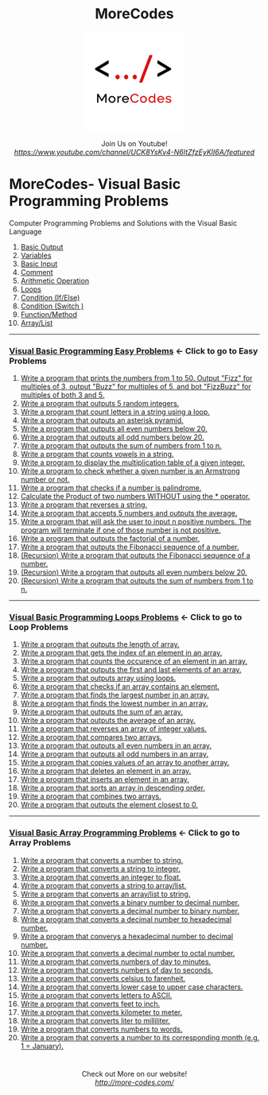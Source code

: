 <h1 align="center">MoreCodes</h1>
<p align="center"> 
  <img src="/morecodescir.png"/>
</p>

<p align="center">
Join Us on Youtube! <br/>
<i><u>https://www.youtube.com/channel/UCK8YsKv4-N6ItZfzEyKlI6A/featured</u></i>
</p>

#

# MoreCodes- Visual Basic Programming Problems
Computer Programming Problems and Solutions with the Visual Basic Language

1. <a href="https://github.com/ArjunAranetaCodes/MoreCodes-VBNet/blob/master/Basics1.vb" target="_blank">Basic Output</a>
2. <a href="https://github.com/ArjunAranetaCodes/MoreCodes-VBNet/blob/master/Basics2.vb" target="_blank">Variables</a>
3. <a href="https://github.com/ArjunAranetaCodes/MoreCodes-VBNet/blob/master/Basics3.vb" target="_blank">Basic Input</a>
4. <a href="https://github.com/ArjunAranetaCodes/MoreCodes-VBNet/blob/master/Basics4.vb" target="_blank">Comment</a>
5. <a href="https://github.com/ArjunAranetaCodes/MoreCodes-VBNet/blob/master/Basics5.vb" target="_blank">Arithmetic Operation</a>
6. <a href="https://github.com/ArjunAranetaCodes/MoreCodes-VBNet/blob/master/Basics6.vb" target="_blank">Loops</a>
7. <a href="https://github.com/ArjunAranetaCodes/MoreCodes-VBNet/blob/master/Basics7.vb" target="_blank">Condition (If/Else)</a>
8. <a href="https://github.com/ArjunAranetaCodes/MoreCodes-VBNet/blob/master/Basics8.vb" target="_blank">Condition (Switch )</a>
9. <a href="https://github.com/ArjunAranetaCodes/MoreCodes-VBNet/blob/master/Basics9.vb" target="_blank">Function/Method</a>
10. <a href="https://github.com/ArjunAranetaCodes/MoreCodes-VBNet/blob/master/Basics10.vb" target="_blank">Array/List</a>


- - - -
### [Visual Basic Programming Easy Problems](Problems/) <- Click to go to Easy Problems

1. <a href="https://github.com/ArjunAranetaCodes/MoreCodes-VBNet/blob/master/Easy%20Problems/problem1.vb" target="_blank">Write a program that prints the numbers from 1 to 50. Output "Fizz" for multiples of 3, output "Buzz" for multiples of 5, and bot "FizzBuzz" for multiples of both 3 and 5.</a>
2. <a href="https://github.com/ArjunAranetaCodes/MoreCodes-VBNet/blob/master/Easy%20Problems/problem2.vb" target="_blank">Write a program that outputs 5 random integers.</a>
3. <a href="https://github.com/ArjunAranetaCodes/MoreCodes-VBNet/blob/master/Easy%20Problems/problem3.vb" target="_blank">Write a program that count letters in a string using a loop.</a>
4. <a href="https://github.com/ArjunAranetaCodes/MoreCodes-VBNet/blob/master/Easy%20Problems/problem4.vb" target="_blank">Write a program that outputs an asterisk pyramid.</a>
5. <a href="https://github.com/ArjunAranetaCodes/MoreCodes-VBNet/blob/master/Easy%20Problems/problem5.vb" target="_blank">Write a program that outputs all even numbers below 20.</a>
6. <a href="https://github.com/ArjunAranetaCodes/MoreCodes-VBNet/blob/master/Easy%20Problems/problem6.vb" target="_blank">Write a program that outputs all odd numbers below 20.</a>
7. <a href="https://github.com/ArjunAranetaCodes/MoreCodes-VBNet/blob/master/Easy%20Problems/problem7.vb" target="_blank">Write a program that outputs the sum of numbers from 1 to n.</a>
8. <a href="https://github.com/ArjunAranetaCodes/MoreCodes-VBNet/blob/master/Easy%20Problems/problem8.vb" target="_blank">Write a program that counts vowels in a string.</a>
9. <a href="https://github.com/ArjunAranetaCodes/MoreCodes-VBNet/blob/master/Easy%20Problems/problem9.vb" target="_blank">Write a program to display the multiplication table of a given integer.</a>
10. <a href="https://github.com/ArjunAranetaCodes/MoreCodes-VBNet/blob/master/Easy%20Problems/problem10.vb" target="_blank">Write a program to check whether a given number is an Armstrong number or not.</a>
11. <a href="https://github.com/ArjunAranetaCodes/MoreCodes-VBNet/blob/master/Easy%20Problems/problem11.vb" target="_blank">Write a program that checks if a number is palindrome.</a>
12. <a href="https://github.com/ArjunAranetaCodes/MoreCodes-VBNet/blob/master/Easy%20Problems/problem12.vb" target="_blank">Calculate the Product of two numbers WITHOUT using the * operator.</a>
13. <a href="https://github.com/ArjunAranetaCodes/MoreCodes-VBNet/blob/master/Easy%20Problems/problem13.vb" target="_blank">Write a program that reverses a string.</a>
14. <a href="https://github.com/ArjunAranetaCodes/MoreCodes-VBNet/blob/master/Easy%20Problems/problem14.vb" target="_blank">Write a program that accepts 5 numbers and outputs the average.</a>
15. <a href="https://github.com/ArjunAranetaCodes/MoreCodes-VBNet/blob/master/Easy%20Problems/problem15.vb" target="_blank">Write a program that will ask the user to input n positive numbers. The program will terminate if one of those number is not positive.</a>
16. <a href="https://github.com/ArjunAranetaCodes/MoreCodes-VBNet/blob/master/Easy%20Problems/problem16.vb" target="_blank">Write a program that outputs the factorial of a number.</a>
17. <a href="https://github.com/ArjunAranetaCodes/MoreCodes-VBNet/blob/master/Easy%20Problems/problem17.vb" target="_blank">Write a program that outputs the Fibonacci sequence of a number.</a>
18. <a href="https://github.com/ArjunAranetaCodes/MoreCodes-VBNet/blob/master/Easy%20Problems/problem18.vb" target="_blank">(Recursion) Write a program that outputs the Fibonacci sequence of a number.</a>
19. <a href="https://github.com/ArjunAranetaCodes/MoreCodes-VBNet/blob/master/Easy%20Problems/problem19.vb" target="_blank">(Recursion) Write a program that outputs all even numbers below 20.</a>
20. <a href="https://github.com/ArjunAranetaCodes/MoreCodes-VBNet/blob/master/Easy%20Problems/problem20.vb" target="_blank">(Recursion) Write a program that outputs the sum of numbers from 1 to n.</a>

- - - -
### [Visual Basic Programming Loops Problems](Loops/) <- Click to go to Loop Problems

1. <a href="https://github.com/ArjunAranetaCodes/MoreCodes-VBNet/blob/master/Arrays/problem1.vb" target="_blank">Write a program that outputs the length of array.</a>
2. <a href="https://github.com/ArjunAranetaCodes/MoreCodes-VBNet/blob/master/Arrays/problem2.vb" target="_blank">Write a program that gets the index of an element in an array.</a>
3. <a href="https://github.com/ArjunAranetaCodes/MoreCodes-VBNet/blob/master/Arrays/problem3.vb" target="_blank">Write a program that counts the occurence of an element in an array.</a>
4. <a href="https://github.com/ArjunAranetaCodes/MoreCodes-VBNet/blob/master/Arrays/problem4.vb" target="_blank">Write a program that outputs the first and last elements of an array.</a>
5. <a href="https://github.com/ArjunAranetaCodes/MoreCodes-VBNet/blob/master/Arrays/problem5.vb" target="_blank">Write a program that outputs array using loops.</a>
6. <a href="https://github.com/ArjunAranetaCodes/MoreCodes-VBNet/blob/master/Arrays/problem6.vb" target="_blank">Write a program that checks if an array contains an element.</a>
7. <a href="https://github.com/ArjunAranetaCodes/MoreCodes-VBNet/blob/master/Arrays/problem7.vb" target="_blank">Write a program that finds the largest number in an array.</a>
8. <a href="https://github.com/ArjunAranetaCodes/MoreCodes-VBNet/blob/master/Arrays/problem8.vb" target="_blank">Write a program that finds the lowest number in an array.</a>
9. <a href="https://github.com/ArjunAranetaCodes/MoreCodes-VBNet/blob/master/Arrays/problem9.vb" target="_blank">Write a program that outputs the sum of an array.</a>
10. <a href="https://github.com/ArjunAranetaCodes/MoreCodes-VBNet/blob/master/Arrays/problem10.vb" target="_blank">Write a program that outputs the average of an array.</a>
11. <a href="https://github.com/ArjunAranetaCodes/MoreCodes-VBNet/blob/master/Arrays/problem11.vb" target="_blank">Write a program that reverses an array of integer values.</a>
12. <a href="https://github.com/ArjunAranetaCodes/MoreCodes-VBNet/blob/master/Arrays/problem12.vb" target="_blank">Write a program that compares two arrays.</a>
13. <a href="https://github.com/ArjunAranetaCodes/MoreCodes-VBNet/blob/master/Arrays/problem13.vb" target="_blank">Write a program that outputs all even numbers in an array.</a>
14. <a href="https://github.com/ArjunAranetaCodes/MoreCodes-VBNet/blob/master/Arrays/problem14.vb" target="_blank">Write a program that outputs all odd numbers in an array.</a>
15. <a href="https://github.com/ArjunAranetaCodes/MoreCodes-VBNet/blob/master/Arrays/problem15.vb" target="_blank">Write a program that copies values of an array to another array.</a>
16. <a href="https://github.com/ArjunAranetaCodes/MoreCodes-VBNet/blob/master/Arrays/problem16.vb" target="_blank">Write a program that deletes an element in an array.</a>
17. <a href="https://github.com/ArjunAranetaCodes/MoreCodes-VBNet/blob/master/Arrays/problem17.vb" target="_blank">Write a program that inserts an element in an array.</a>
18. <a href="https://github.com/ArjunAranetaCodes/MoreCodes-VBNet/blob/master/Arrays/problem18.vb" target="_blank">Write a program that sorts an array in descending order.</a>
19. <a href="https://github.com/ArjunAranetaCodes/MoreCodes-VBNet/blob/master/Arrays/problem19.vb" target="_blank">Write a program that combines two arrays.</a>
20. <a href="https://github.com/ArjunAranetaCodes/MoreCodes-VBNet/blob/master/Arrays/problem20.vb" target="_blank">Write a program that outputs the element closest to 0.</a>

- - - -
### [Visual Basic Array Programming Problems](Arrays/) <- Click to go to Array Problems

1. <a href="https://github.com/ArjunAranetaCodes/MoreCodes-VBNet/blob/master/Conversions/problem1.vb" target="_blank">Write a program that converts a number to string.</a>
2. <a href="https://github.com/ArjunAranetaCodes/MoreCodes-VBNet/blob/master/Conversions/problem2.vb" target="_blank">Write a program that converts a string to integer.</a>
3. <a href="https://github.com/ArjunAranetaCodes/MoreCodes-VBNet/blob/master/Conversions/problem3.vb" target="_blank">Write a program that converts an integer to float.</a>
4. <a href="https://github.com/ArjunAranetaCodes/MoreCodes-VBNet/blob/master/Conversions/problem4.vb" target="_blank">Write a program that converts a string to array/list.</a>
5. <a href="https://github.com/ArjunAranetaCodes/MoreCodes-VBNet/blob/master/Conversions/problem5.vb" target="_blank">Write a program that converts an array/list to string.</a>
6. <a href="https://github.com/ArjunAranetaCodes/MoreCodes-VBNet/blob/master/Conversions/problem6.vb" target="_blank">Write a program that converts a binary number to decimal number.</a>
7. <a href="https://github.com/ArjunAranetaCodes/MoreCodes-VBNet/blob/master/Conversions/problem7.vb" target="_blank">Write a program that converts a decimal number to binary number.</a>
8. <a href="https://github.com/ArjunAranetaCodes/MoreCodes-VBNet/blob/master/Conversions/problem8.vb" target="_blank">Write a program that converts a decimal number to hexadecimal number.</a>
9. <a href="https://github.com/ArjunAranetaCodes/MoreCodes-VBNet/blob/master/Conversions/problem9.vb" target="_blank">Write a program that converys a hexadecimal number to decimal number.</a>
10. <a href="https://github.com/ArjunAranetaCodes/MoreCodes-VBNet/blob/master/Conversions/problem10.vb" target="_blank">Write a program that converts a decimal number to octal number.</a>
11. <a href="https://github.com/ArjunAranetaCodes/MoreCodes-VBNet/blob/master/Conversions/problem11.vb" target="_blank">Write a program that converts numbers of day to minutes.</a>
12. <a href="https://github.com/ArjunAranetaCodes/MoreCodes-VBNet/blob/master/Conversions/problem12.vb" target="_blank">Write a program that converts numbers of day to seconds.</a>
13. <a href="https://github.com/ArjunAranetaCodes/MoreCodes-VBNet/blob/master/Conversions/problem13.vb" target="_blank">Write a program that converts celsius to farenheit.</a>
14. <a href="https://github.com/ArjunAranetaCodes/MoreCodes-VBNet/blob/master/Conversions/problem14.vb" target="_blank">Write a program that converts lower case to upper case characters.</a>
15. <a href="https://github.com/ArjunAranetaCodes/MoreCodes-VBNet/blob/master/Conversions/problem15.vb" target="_blank">Write a program that converts letters to ASCII.</a>
16. <a href="https://github.com/ArjunAranetaCodes/MoreCodes-VBNet/blob/master/Conversions/problem16.vb" target="_blank">Write a program that converts feet to inch.</a>
17. <a href="https://github.com/ArjunAranetaCodes/MoreCodes-VBNet/blob/master/Conversions/problem17.vb" target="_blank">Write a program that converts kilometer to meter.</a>
18. <a href="https://github.com/ArjunAranetaCodes/MoreCodes-VBNet/blob/master/Conversions/problem18.vb" target="_blank">Write a program that converts liter to milliliter.</a>
19. <a href="https://github.com/ArjunAranetaCodes/MoreCodes-VBNet/blob/master/Conversions/problem19.vb" target="_blank">Write a program that converts numbers to words.</a>
20. <a href="https://github.com/ArjunAranetaCodes/MoreCodes-VBNet/blob/master/Conversions/problem20.vb" target="_blank">Write a program that converts a number to its corresponding month (e.g. 1 = January).</a>

#

<p align="center">
Check out More on our website! <br/>
<i><u>http://more-codes.com/</u></i>
</p>